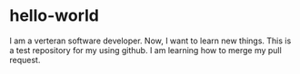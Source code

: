 # hello-world
I am a verteran software developer. Now, I want to learn new things. This is a test repository for my using github.
I am learning how to merge my pull request.
